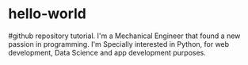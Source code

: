 # hello-world
#github repository tutorial.
I'm a Mechanical Engineer that found a new passion in programming. I'm Specially interested in Python, for web development, Data Science and app development purposes.




